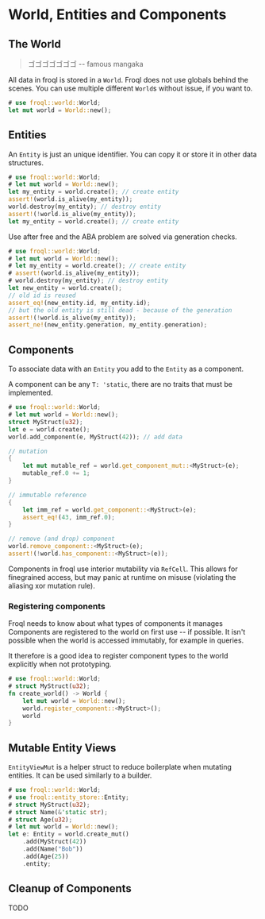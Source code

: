 # World, Entities and Components

## The World
> ゴゴゴゴゴゴゴ -- famous mangaka

All data in froql is stored in a `World`.
Froql does not use globals behind the scenes. 
You can use multiple different `World`s without issue, if you want to.

```rust
# use froql::world::World;
let mut world = World::new();
```


## Entities

An `Entity` is just an unique identifier.
You can copy it or store it in other data structures.

```rust
# use froql::world::World;
# let mut world = World::new();
let my_entity = world.create(); // create entity
assert!(world.is_alive(my_entity));
world.destroy(my_entity); // destroy entity
assert!(!world.is_alive(my_entity));
let my_entity = world.create(); // create entity
```

Use after free and the ABA problem are solved via generation checks.

```rust
# use froql::world::World;
# let mut world = World::new();
# let my_entity = world.create(); // create entity
# assert!(world.is_alive(my_entity));
# world.destroy(my_entity); // destroy entity
let new_entity = world.create();
// old id is reused
assert_eq!(new_entity.id, my_entity.id);
// but the old entity is still dead - because of the generation
assert!(!world.is_alive(my_entity));
assert_ne!(new_entity.generation, my_entity.generation);
```


## Components

To associate data with an `Entity` you add to the `Entity` as a component.

A component can be any `T: 'static`, there are no traits that must be implemented.

```rust
# use froql::world::World;
# let mut world = World::new();
struct MyStruct(u32);
let e = world.create();
world.add_component(e, MyStruct(42)); // add data

// mutation
{
    let mut mutable_ref = world.get_component_mut::<MyStruct>(e);
    mutable_ref.0 += 1;
}

// immutable reference
{
    let imm_ref = world.get_component::<MyStruct>(e);
    assert_eq!(43, imm_ref.0);
}

// remove (and drop) component
world.remove_component::<MyStruct>(e);
assert!(!world.has_component::<MyStruct>(e));
```

Components in froql use interior mutability via `RefCell`.
This allows for finegrained access, but may panic at runtime on misuse (violating the aliasing xor mutation rule).

### Registering components

Froql needs to know about what types of components it manages
Components are registered to the world on first use -- if possible.
It isn't possible when the world is accessed immutably, for example in queries.

It therefore is a good idea to register component types to the world explicitly when not prototyping.

```rust
# use froql::world::World;
# struct MyStruct(u32);
fn create_world() -> World {
    let mut world = World::new();
    world.register_component::<MyStruct>();
    world
}
```


## Mutable Entity Views

`EntityViewMut` is a helper struct to reduce boilerplate when mutating entities. 
It can be used similarly to a builder.

```rust 
# use froql::world::World;
# use froql::entity_store::Entity;
# struct MyStruct(u32);
# struct Name(&'static str);
# struct Age(u32);
# let mut world = World::new();
let e: Entity = world.create_mut()
    .add(MyStruct(42))
    .add(Name("Bob"))
    .add(Age(25))
    .entity;
```

## Cleanup of Components

TODO
